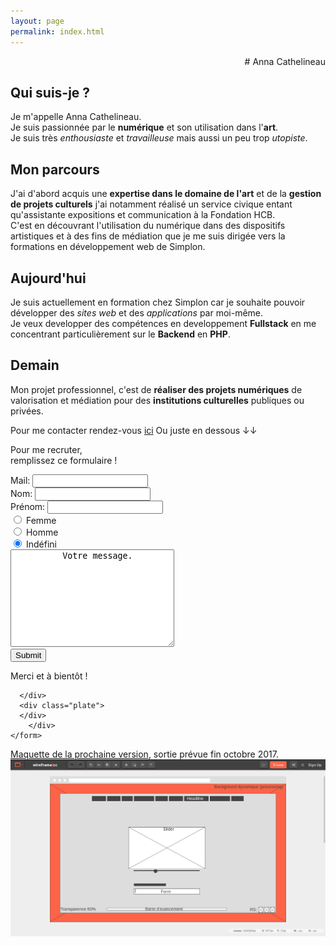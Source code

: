 ```yaml
---
layout: page
permalink: index.html
---
```


<p style="text-align:right";>
# Anna Cathelineau 


## Qui suis-je ?

Je m'appelle Anna Cathelineau.<br>
Je suis passionnée par le **numérique** et son utilisation dans l'**art**.<br>
Je suis très *enthousiaste* et *travailleuse* mais aussi un peu trop *utopiste*.<br>

## Mon parcours

J'ai d'abord acquis une **expertise dans le domaine de l'art** et de la **gestion de projets culturels** j'ai notamment réalisé un service civique entant qu'assistante expositions et communication à la Fondation HCB.<br>
C'est en découvrant l'utilisation du numérique dans des dispositifs artistiques et à des fins de médiation que je me suis dirigée vers la formations en développement web de Simplon.

## Aujourd'hui

Je suis actuellement en formation chez Simplon car je souhaite pouvoir développer des *sites web* et des *applications* par moi-même.<br>
Je veux developper des compétences en developpement **Fullstack** en me concentrant particulièrement sur le **Backend** en **PHP**.

## Demain

Mon projet professionnel, c'est de **réaliser des projets numériques** de valorisation et médiation pour des **institutions culturelles** publiques ou privées.

Pour me contacter rendez-vous [ici](burger.html) 
Ou juste en dessous ↓↓ 

</p>

<section>

   <form action="https://formspree.io/anna.cathelineau@gmail.com"
      method="POST">
    <div class="burger">
      <div class="bun-top">
        <p>Pour me recruter,<br>
        remplissez ce formulaire !
        </p>
      </div>
      <div class="cheese">
        Mail:
        <input type="text" name="mail">
      </div>
      <div class="tomato">
      </div>
      <div class="cheese">
        Nom:
        <input type="text" name="nom">
      </div>
      <div class="cheese">
        Prénom:
        <input type="text" name="prenom">
      </div>
      <div class="onion"></div>
      <div class="meatball">
        <input type="radio" name="gender" value="Femme" checked> 
          <label for="femme">Femme</label>
        </div>
      <div class="meatball">
        <input type="radio" name="gender" value="Homme" checked> 
          <label for="homme">Homme</label>
      </div>
      <div class="meatball">
        <input type="radio" name="gender" value="Autre" checked> 
          <label for="autre">Indéfini</label>
      </div>
      <div class="pickle"></div>
      <div class="patty">
        <textarea name="message" rows="10" cols="30">
          Votre message.
        </textarea> 
      </div>
      <div class="bun-bottom">
        <input type="submit" value="Submit">
        <p>Merci et à bientôt !</p>

      </div>
      <div class="plate">
      </div>
        </div>
    </form>

</section>



 [Maquette de la prochaine version](https://wireframe.cc/xx1nDJ), sortie prévue fin octobre 2017.
 <img src="maquette.png"> 


